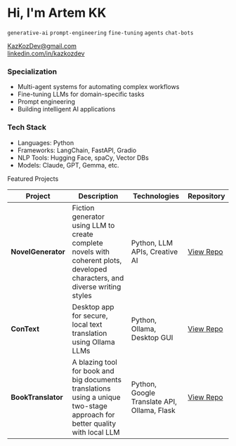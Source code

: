 # Hi, I'm Artem KK
`generative-ai` `prompt-engineering` `fine-tuning` `agents` `chat-bots` 

KazKozDev@gmail.com  
[linkedin.com/in/kazkozdev](https://linkedin.com/in/kazkozdev)

### Specialization
- Multi-agent systems for automating complex workflows  
- Fine-tuning LLMs for domain-specific tasks  
- Prompt engineering 
- Building intelligent AI applications  

### Tech Stack
- Languages: Python
- Frameworks: LangChain, FastAPI, Gradio
- NLP Tools: Hugging Face, spaCy, Vector DBs
- Models: Claude, GPT, Gemma, etc.

Featured Projects


| Project | Description | Technologies | Repository |
|---------|-------------|--------------|------------|
| **NovelGenerator** | Fiction generator using LLM to create complete novels with coherent plots, developed characters, and diverse writing styles | Python, LLM APIs, Creative AI | [View Repo](https://github.com/KazKozDev/NovelGenerator) |
| **ConText** | Desktop app for secure, local text translation using Ollama LLMs | Python, Ollama, Desktop GUI | [View Repo](https://github.com/KazKozDev/ConText) |
| **BookTranslator** | A blazing tool for book and big documents translations using a unique two-stage approach for better quality with local LLM| Python, Google Translate API, Ollama, Flask | [View Repo](https://github.com/KazKozDev/book-translator) |
